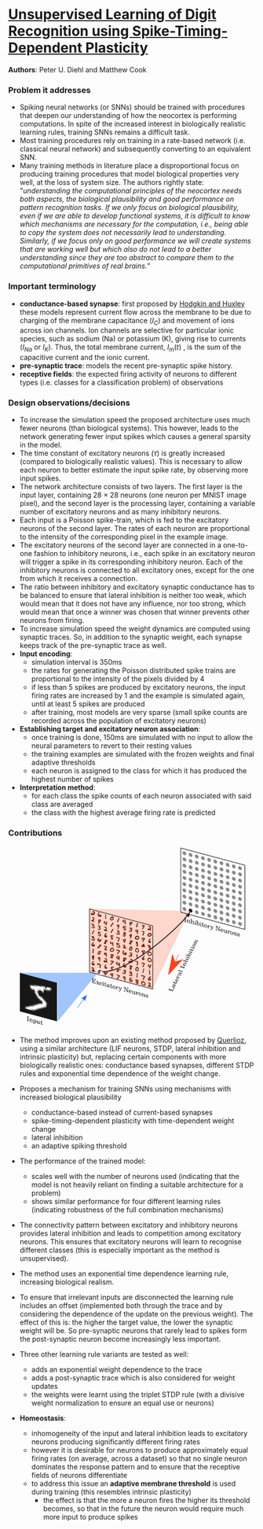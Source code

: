 # [Unsupervised Learning of Digit Recognition using Spike-Timing-Dependent Plasticity](https://www.frontiersin.org/articles/10.3389/fncom.2015.00099/full)

**Authors**: Peter U. Diehl and Matthew Cook

### Problem it addresses

* Spiking neural networks (or SNNs) should be trained with procedures that deepen our understanding of how the neocortex is performing computations. In spite of the increased interest in biologically realistic learning rules, training SNNs remains a difficult task. 
* Most training procedures rely on training in a rate-based network (i.e. classical neural network) and subsequently converting to an equivalent SNN.
* Many training methods in literature place a disproportional focus on producing training procedures that model biological properties very well, at the loss of system size. The authors rightly state: "_understanding the computational principles of the neocortex needs both aspects, the biological plausibility and good performance on pattern recognition tasks. If we only focus on biological plausibility, even if we are able to develop functional systems, it is difficult to know which mechanisms are necessary for the computation, i.e., being able to copy the system does not necessarily lead to understanding. Similarly, if we focus only on good performance we will create systems that are working well but which also do not lead to a better understanding since they are too abstract to compare them to the computational primitives of real brains._"

### Important terminology

* __conductance-based synapse__: first proposed by  [Hodgkin and Huxley](https://www.ncbi.nlm.nih.gov/pmc/articles/PMC1392413/) these models represent current flow across the membrane to be due to charging of the membrane capacitance ($I_C$) and movement of ions across ion channels. Ion channels are selective for particular ionic species, such as sodium (Na) or potassium (K), giving rise to currents ($I_{Na}$ or $I_K$). Thus, the total membrane current, $I_m(t)$ , is the sum of the capacitive current and the ionic current.
* __pre-synaptic trace__: models the recent pre-synaptic spike history.
* __receptive fields__: the expected firing activity of neurons to different types (i.e. classes for a classification problem) of observations


### Design observations/decisions

* To increase the simulation speed the proposed architecture uses much fewer neurons (than biological systems). This however, leads to the network generating fewer input spikes which causes a general sparsity in the model.
* The time constant of excitatory neurons ($\tau$) is greatly increased (compared to biologically realistic values). This is necessary to allow each neuron to better estimate the input spike rate, by observing more input spikes. 
* The network architecture consists of two layers. The first layer is the input layer, containing 28 × 28 neurons (one neuron per MNIST image pixel), and the second layer is the processing layer, containing a variable number of excitatory neurons and as many inhibitory neurons. 
* Each input is a Poisson spike-train, which is fed to the excitatory neurons of the second layer. The rates of each neuron are proportional to the intensity of the corresponding pixel in the example image.
* The excitatory neurons of the second layer are connected in a one-to-one fashion to inhibitory neurons, i.e., each spike in an excitatory neuron will trigger a spike in its corresponding inhibitory neuron. Each of the inhibitory neurons is connected to all excitatory ones, except for the one from which it receives a connection.
* The ratio between inhibitory and excitatory synaptic conductance has to be balanced to ensure that lateral inhibition is neither too weak, which would mean that it does not have any influence, nor too strong, which would mean that once a winner was chosen that winner prevents other neurons from firing.
* To increase simulation speed the weight dynamics are computed using synaptic traces. So, in addition to the synaptic weight, each synapse keeps track of the pre-synaptic trace as well.
* __Input encoding__:
  * simulation interval is 350ms
  * the rates for generating the Poisson distributed spike trains are proportional to the intensity of the pixels divided by 4
  * if less than 5 spikes are produced by excitatory neurons, the input firing rates are increased by 1 and the example is simulated again, until at least 5 spikes are produced
  * after training, most models are very sparse (small spike counts are recorded across the population of excitatory neurons)
* __Establishing target and excitatory neuron association__: 
  * once training is done, 150ms are simulated with no input to allow the neural parameters to revert to their resting values
  * the training examples are simulated with the frozen weights and final adaptive thresholds
  * each neuron is assigned to the class for which it has produced the highest number of spikes
* __Interpretation method__:
  * for each class the spike counts of each neuron associated with said class are averaged
  * the class with the highest average firing rate is predicted 

### Contributions

![Proposed architecture](diagrams/unsup_stdp_excit_inhib_population_training.png)

* The method improves upon an existing method proposed by [Querlioz](https://ieeexplore.ieee.org/abstract/document/6508962), using a similar architecture (LIF neurons, STDP, lateral inhibition and intrinsic plasticity) but, replacing certain components with more biologically realistic ones: conductance based synapses, different STDP rules and exponential time dependence of the weight change.

* Proposes a mechanism for training SNNs using mechanisms with increased biological plausibility 
  * conductance-based instead of current-based synapses
  * spike-timing-dependent plasticity with time-dependent weight change 
  * lateral inhibition 
  * an adaptive spiking threshold
* The performance of the trained model:
  *  scales well with the number of neurons used (indicating that the model is not heavily reliant on finding a suitable architecture for a problem)
  *  shows similar performance for four different learning rules (indicating robustness of the full combination mechanisms)
* The connectivity pattern between excitatory and inhibitory neurons provides lateral inhibition and leads to competition among excitatory neurons. This ensures that excitatory neurons will learn to recognise different classes (this is especially important as the method is unsupervised). 
* The method uses an exponential time dependence learning rule, increasing biological realism.
* To ensure that irrelevant inputs are disconnected the learning rule includes an offset (implemented both through the trace and by considering the dependence of the update on the previous weight). The effect of this is: the higher the target value, the lower the synaptic weight will be. So pre-synaptic neurons that rarely lead to spikes form the post-synaptic neuron become increasingly less important.
* Three other learning rule variants are tested as well:
  * adds an exponential weight dependence to the trace
  * adds a post-synaptic trace which is also considered for weight updates
  * the weights were learnt using the triplet STDP rule (with a divisive weight normalization to ensure an equal use or neurons)
* __Homeostasis__: 
  * inhomogeneity of the input and lateral inhibition leads to excitatory neurons producing significantly different firing rates
  * however it is desirable for neurons to produce approximately equal firing rates (on average, across a dataset) so that no single neuron dominates the response pattern and to ensure that the receptive fields of neurons differentiate
  * to address this issue an __adaptive membrane threshold__ is used during training (this resembles intrinsic plasticity)
    * the effect is that the more a neuron fires the higher its threshold becomes, so that in the future the neuron would require much more input to produce spikes
